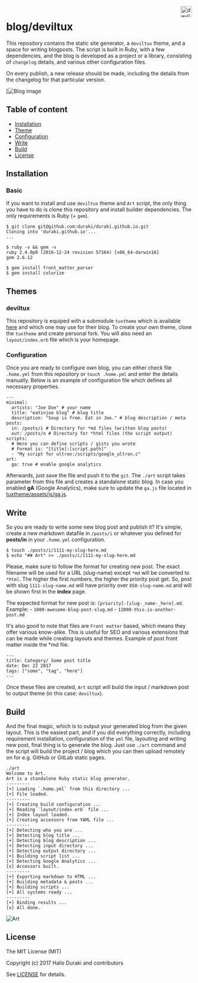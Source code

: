 <a href="https://duraki.github.io/">
    <img src="https://duraki.github.io/images/duraki-logo.png" alt="deviltux logo" title="deviltux" align="right" height="30" />
</a>

blog/deviltux
======================

This repository contains the static site generator, a `deviltux` theme, and a 
space for writing blogposts. The script is built in Ruby, with a few dependencies,
and the blog is developed as a project or a library, consisting of `changelog` 
details, and various other configuration files.
  
On every publish, a new release should be made, including the details from the 
changelog for that particular version.
  
[![Blog image](http://i.imgur.com/LGbjIiZ.png)

## Table of content

- [Installation](#installation)
- [Theme](#themes)
- [Configuration](#configuration)
- [Write](#write)
- [Build](#build)
- [License](#license)

## Installation 

### Basic 

If you want to install and use `deviltux` theme and `Art` script, the only thing you have to do is clone this repository and install builder dependencies. The only requirements is Ruby (+ `gem`).

```
$ git clone git@github.com:duraki/duraki.github.io.git
Cloning into 'duraki.github.io'...
...

$ ruby -v && gem -v
ruby 2.4.0p0 (2016-12-24 revision 57164) [x86_64-darwin16]
gem 2.6.12

$ gem install front_matter_parser
$ gem install colorize
```

## Themes 

### deviltux 

This repository is equiped with a submodule `tuxtheme` which is available [here](https://github.com/duraki/tuxtheme) and which one may use for their blog.
To create your own theme, clone the `tuxtheme` and create personal fork. You will also need an `layout/index.erb` file which is your homepage. 

### Configuration 

Once you are ready to configure own blog, you can either check file `.home.yml` from this repository or `touch .home.yml` and enter the details manually. 
Below is an example of configuration file which defines all necessary properties.

```
--- 
minimal: 
  artists: "Joe Doe" # your name
  title: "eatinjoe blog" # blog title
  description: "Soup is free. Eat in Joe." # blog description / meta
posts: 
  in: /posts/i # Directory for *md files (written blog posts)
  out: /posts/o # Directory for *html files (the script output)
scripts: 
  # Here you can define scripts / gists you wrote
  # Format is: "[title]:[script.path]"
  - "My script for ultron:/scripts/google_ultron.c"
art:
  ga: true # enable google analytics
```

Afterwards, just save the file and push it to the `git`. The `./art` script takes parameter from this file and creates a standalone static blog.
In case you enabled **gA** (Google Analytics), make sure to update the `ga.js` file located in [tuxtheme/assets/js/ga.js](https://github.com/duraki/tuxtheme/blob/master/assets/js/ga.js).

## Write

So you are ready to write some new blog post and publish it? It's simple, create a new markdown datafile in `/posts/i` or whatever you defined for **posts/in** in your `.home.yml` configuration.

```
$ touch ./posts/i/1111-my-slug-here.md
$ echo "## Art" >> ./posts/i/1111-my-slug-here.md
```

Please, make sure to follow the format for creating new post. The exact filename will be used for a URL (slug-name) except `*md` will be converted to `*html`. The higher the first numbers, the higher the priority post get. So, post with slug `1111-slug-name.md` will have priority over `850-slug-name.md` and will be shown first in the **index** page. 
  
The expected format for new post is: `[priority]-[slug-_name-_here].md`.
Example:
    - `1000-awesome-blog-post-slug.md`
    - `12000-this-is-another-post.md`
  
It's also good to note that files are `Front matter` based, which means they offer various know-alike. This is useful for SEO and various extensions that can be made while creating layouts and themes. Example of post front matter inside the *md file.

```
---
title: Category/ Some post title
date: Dec 22 2017
tags: ["some", "tag", "here"]
---
```

Once these files are created, `Art` script will build the input / markdown post to output theme (in this case: `deviltux`).

## Build 
And the final magic, which is to output your generated blog from the given layout. This is the easiest part, and if you did everything correctly, including requirement installation, configuration of the `yml` file, layouting and writing new post, final thing is to generate the blog. Just use `./art` command and the script will build the project / blog which you can then upload remotely on for e.g. GitHub or GitLab static pages.

```
./art
Welcome to Art.
Art is a standalone Ruby static blog generator.
---------
[+] Loading `.home.yml` from this directory ...
[+] File loaded.
---------
[+] Creating build configuration ...
[+] Reading `layout/index.erb` file ...
[+] Index layout loaded.
[+] Creating accessors from YAML file ...
---------
[+] Detecting who you are ...
[+] Detecting blog title ...
[+] Detecting blog description ...
[+] Detecting input directory ...
[+] Detecting output directory ...
[+] Building script list ...
[+] Detecting Google Analytics ...
[x] Accessors built.
---------
[+] Exporting markdown to HTML ...
[+] Building metadata & posts ...
[+] Building scripts ...
[+] All systems ready ...
---------
[+] Binding results ...
[x] All done.
```

![Art](http://i.imgur.com/BHTTkV4.png)

## License

The MIT License (MIT)

Copyright (c) 2017 Halis Duraki and contributors

See [LICENSE](LICENSE) for details.

